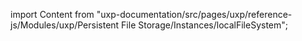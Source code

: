
import Content from "uxp-documentation/src/pages/uxp/reference-js/Modules/uxp/Persistent File Storage/Instances/localFileSystem";

<Content query="product=photoshop"/>

